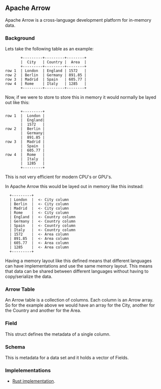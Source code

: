 ## Apache Arrow
Apache Arrow is a cross-language development platform for in-memory data.

### Background
Lets take the following table as an example:
```
       +---------+---------+--------+
       |  City   | Country |  Area  |
       +---------+---------+--------+
row 1  | London  | England | 1572   |
row 2  | Berlin  | Germany | 891.85 |
row 3  | Madrid  | Spain   | 605.77 |
row 4  | Rome    | Italy   | 1285   |
       +---------+---------+--------+
```
Now, if we were to store to store this in memory it would normally be layed
out like this:
```
       +---------+
row 1  |  London |
       |  England|
       |  1572   |
row 2  |  Berlin |
       |  Germany|
       |  891.85 |
row 3  |  Madrid |
       |  Spain  |
       |  605.77 |
row 4  |  Rome   |
       |  Italy  |
       |  1285   |
       +---------+
```
This is not very efficient for modern CPU's or GPU's.

In Apache Arrow this would be layed out in memory like this instead:
```
  +---------+
  | London  |  <- City column
  | Berlin  |  <- City column
  | Madrid  |  <- City column
  | Rome    |  <- City column
  | England |  <- Country column
  | Germany |  <- Country column
  | Spain   |  <- Country column
  | Italy   |  <- Country column
  | 1572    |  <- Area column
  | 891.85  |  <- Area column
  | 605.77  |  <- Area column
  | 1285    |  <- Area column
  +---------+
```
Having a memory layout like this defined means that different languages can
have implementations and use the same memory layout. This means that data can
be shared between different languages without having to copy/serialize the data.

### Arrow Table
An Arrow table is a collection of columns. Each column is an Arrow array.
So for the example above we would have an array for the City, another for the
Country and another for the Area.

### Field
This struct defines the metadata of a single column.

### Schema
This is metadata for a data set and it holds a vector of Fields.

### Implelementations
* [Rust implementation](https://github.com/apache/arrow-rs).
